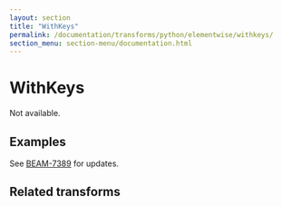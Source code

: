 ```yaml
---
layout: section
title: "WithKeys"
permalink: /documentation/transforms/python/elementwise/withkeys/
section_menu: section-menu/documentation.html
---
```

<!--
Licensed under the Apache License, Version 2.0 (the "License");
you may not use this file except in compliance with the License.
You may obtain a copy of the License at

http://www.apache.org/licenses/LICENSE-2.0

Unless required by applicable law or agreed to in writing, software
distributed under the License is distributed on an "AS IS" BASIS,
WITHOUT WARRANTIES OR CONDITIONS OF ANY KIND, either express or implied.
See the License for the specific language governing permissions and
limitations under the License.
-->

# WithKeys
Not available.

## Examples
See [BEAM-7389](https://issues.apache.org/jira/browse/BEAM-7389) for updates. 

## Related transforms 